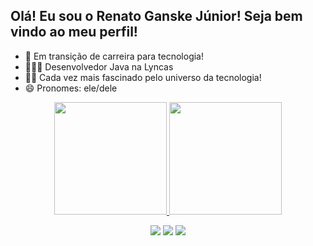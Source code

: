 ## **Olá! Eu sou o Renato Ganske Júnior! Seja bem vindo ao meu perfil!**

- 🔭 Em transição de carreira para tecnologia!
- 👨🏼‍💻 Desenvolvedor Java na Lyncas
- 👨‍💻 Cada vez mais fascinado pelo universo da tecnologia!
- 😄 Pronomes: ele/dele

<div align="center">
  <a href="https://github.com/renatoganske">
  <img height="180em" src="https://github-readme-stats.vercel.app/api?username=renatoganske&show_icons=true&theme=dark&include_all_commits=true&count_private=true"/>
  <img height="180em" src="https://github-readme-stats.vercel.app/api/top-langs/?username=renatoganske&layout=compact&langs_count=7&theme=dark"/>

  <a href="https://instagram.com/renatoganskejr" target="_blank"><img src="https://img.shields.io/badge/-Instagram-%23E4405F?style=for-the-badge&logo=instagram&logoColor=white" target="_blank"></a>
  <a href = "mailto:renatoganske.jr@gmail.com"><img src="https://img.shields.io/badge/-Gmail-%23333?style=for-the-badge&logo=gmail&logoColor=white" target="_blank"></a>
  <a href="[https://www.linkedin.com/in/renatoganskejr](https://www.linkedin.com/in/renatoganskejr/)" target="_blank"><img src="https://img.shields.io/badge/-LinkedIn-%230077B5?style=for-the-badge&logo=linkedin&logoColor=white" target="_blank"></a> 
</div>  

  
  ##
